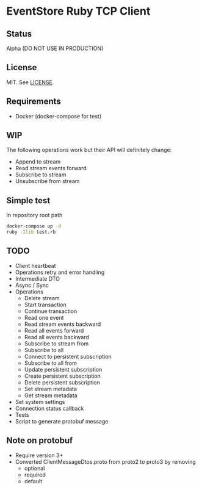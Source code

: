 # EventStore Ruby TCP Client

## Status

Alpha (DO NOT USE IN PRODUCTION)

## License

MIT. See [LICENSE](https://github.com/jdextraze/ruby-tcp_eventstore/blob/master/LICENSE).

## Requirements

- Docker (docker-compose for test)
  
## WIP

The following operations work but their API will definitely change:

- Append to stream
- Read stream events forward
- Subscribe to stream
- Unsubscribe from stream

## Simple test

In repository root path

```bash
docker-compose up -d
ruby -Ilib test.rb
```

## TODO

- Client heartbeat
- Operations retry and error handling
- Intermediate DTO
- Async / Sync
- Operations
  - Delete stream
  - Start transaction
  - Continue transaction
  - Read one event
  - Read stream events backward
  - Read all events forward
  - Read all events backward
  - Subscribe to stream from
  - Subscribe to all
  - Connect to persistent subscription
  - Subscribe to all from
  - Update persistent subscription
  - Create persistent subscription
  - Delete persistent subscription
  - Set stream metadata
  - Get stream metadata
- Set system settings
- Connection status callback
- Tests
- Script to generate protobuf message

## Note on protobuf

- Require version 3+
- Converted ClientMessageDtos.proto from proto2 to proto3 by removing
  - optional
  - required
  - default

